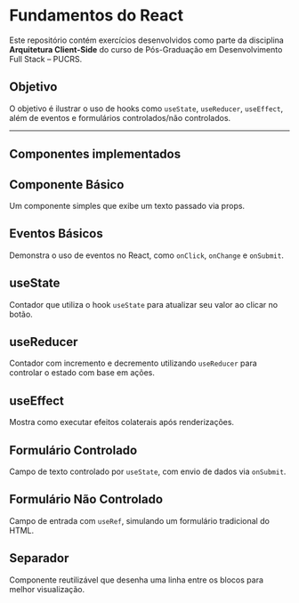 # Fundamentos do React

Este repositório contém exercícios desenvolvidos como parte da disciplina **Arquitetura Client-Side** do curso de Pós-Graduação em Desenvolvimento Full Stack – PUCRS.

## Objetivo

O objetivo é ilustrar o uso de hooks como `useState`, `useReducer`, `useEffect`, além de eventos e formulários controlados/não controlados.

---

## Componentes implementados

## Componente Básico
Um componente simples que exibe um texto passado via props.

## Eventos Básicos
Demonstra o uso de eventos no React, como `onClick`, `onChange` e `onSubmit`.

## useState
Contador que utiliza o hook `useState` para atualizar seu valor ao clicar no botão.

## useReducer
Contador com incremento e decremento utilizando `useReducer` para controlar o estado com base em ações.

## useEffect
Mostra como executar efeitos colaterais após renderizações.

## Formulário Controlado
Campo de texto controlado por `useState`, com envio de dados via `onSubmit`.

## Formulário Não Controlado
Campo de entrada com `useRef`, simulando um formulário tradicional do HTML.

## Separador
Componente reutilizável que desenha uma linha entre os blocos para melhor visualização.